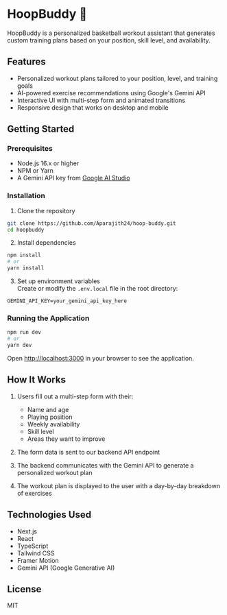 # HoopBuddy 🏀

HoopBuddy is a personalized basketball workout assistant that generates custom training plans based on your position, skill level, and availability.

## Features

- Personalized workout plans tailored to your position, level, and training goals
- AI-powered exercise recommendations using Google's Gemini API
- Interactive UI with multi-step form and animated transitions
- Responsive design that works on desktop and mobile

## Getting Started

### Prerequisites

- Node.js 16.x or higher
- NPM or Yarn
- A Gemini API key from [Google AI Studio](https://aistudio.google.com/)

### Installation

1. Clone the repository
```bash
git clone https://github.com/Aparajith24/hoop-buddy.git
cd hoopbuddy
```

2. Install dependencies
```bash
npm install
# or
yarn install
```

3. Set up environment variables  
Create or modify the `.env.local` file in the root directory:
```
GEMINI_API_KEY=your_gemini_api_key_here
```

### Running the Application

```bash
npm run dev
# or
yarn dev
```

Open [http://localhost:3000](http://localhost:3000) in your browser to see the application.

## How It Works

1. Users fill out a multi-step form with their:
   - Name and age
   - Playing position
   - Weekly availability 
   - Skill level
   - Areas they want to improve

2. The form data is sent to our backend API endpoint
   
3. The backend communicates with the Gemini API to generate a personalized workout plan

4. The workout plan is displayed to the user with a day-by-day breakdown of exercises

## Technologies Used

- Next.js
- React
- TypeScript
- Tailwind CSS
- Framer Motion
- Gemini API (Google Generative AI)

## License

MIT 